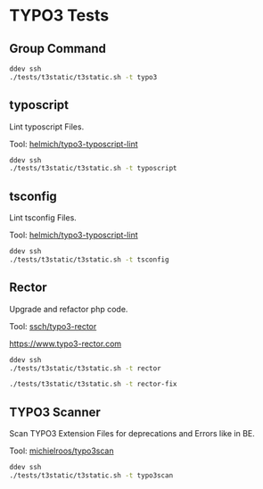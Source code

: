 # TYPO3 Tests

## Group Command

```bash
ddev ssh
./tests/t3static/t3static.sh -t typo3
```

## typoscript

Lint typoscript Files.

Tool: [helmich/typo3-typoscript-lint](https://github.com/martin-helmich/typo3-typoscript-lint)

```bash
ddev ssh
./tests/t3static/t3static.sh -t typoscript
```

## tsconfig

Lint tsconfig Files.

Tool: [helmich/typo3-typoscript-lint](https://github.com/martin-helmich/typo3-typoscript-lint)

```bash
ddev ssh
./tests/t3static/t3static.sh -t tsconfig
```

## Rector

Upgrade and refactor php code.

Tool: [ssch/typo3-rector](https://github.com/sabbelasichon/typo3-rector)

https://www.typo3-rector.com

```bash
ddev ssh
./tests/t3static/t3static.sh -t rector

./tests/t3static/t3static.sh -t rector-fix
```

## TYPO3 Scanner

Scan TYPO3 Extension Files for deprecations and Errors like in BE.

Tool: [michielroos/typo3scan](https://github.com/Tuurlijk/typo3scan-src)

```bash
ddev ssh
./tests/t3static/t3static.sh -t typo3scan
```
